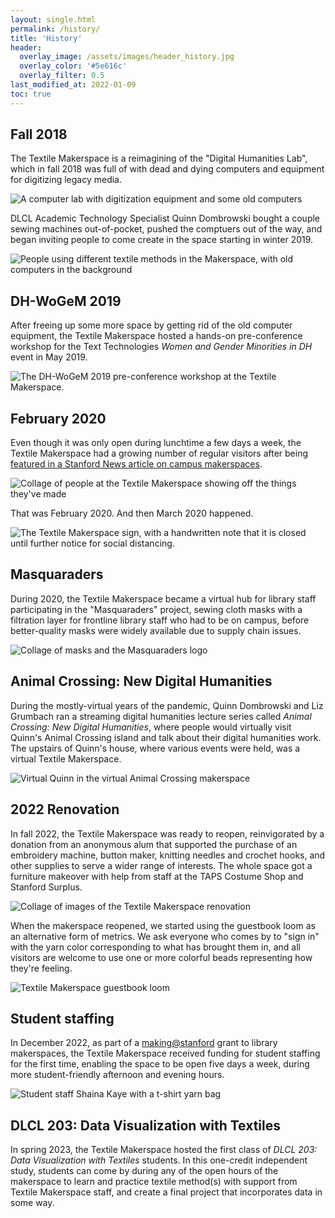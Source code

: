 ```yaml
---
layout: single.html
permalink: /history/
title: 'History'
header:
  overlay_image: /assets/images/header_history.jpg
  overlay_color: '#5e616c'
  overlay_filter: 0.5
last_modified_at: 2022-01-09
toc: true
---
```


## Fall 2018

The Textile Makerspace is a reimagining of the "Digital Humanities Lab", which in fall 2018 was full of with dead and dying computers and equipment for digitizing legacy media.

![A computer lab with digitization equipment and some old computers](/assets/images/about_computerlab.jpg)

DLCL Academic Technology Specialist Quinn Dombrowski bought a couple sewing machines out-of-pocket, pushed the comptuers out of the way, and began inviting people to come create in the space starting in winter 2019.

![People using different textile methods in the Makerspace, with old computers in the background](/assets/images/about_v1.jpg)

## DH-WoGeM 2019

After freeing up some more space by getting rid of the old computer equipment, the Textile Makerspace hosted a hands-on pre-conference workshop for the Text Technologies _Women and Gender Minorities in DH_ event in May 2019.

![The DH-WoGeM 2019 pre-conference workshop at the Textile Makerspace.](/assets/images/about_dhwogem2019.jpg)

## February 2020

Even though it was only open during lunchtime a few days a week, the Textile Makerspace had a growing number of regular visitors after being [featured in a Stanford News article on campus makerspaces](https://news.stanford.edu/2019/12/09/makerspaces-at-stanford/).

![Collage of people at the Textile Makerspace showing off the things they've made](/assets/images/about_feb2020.jpg)

That was February 2020. And then March 2020 happened.

![The Textile Makerspace sign, with a handwritten note that it is closed until further notice for social distancing.](/assets/images/about_socialdistancing.jpg)

## Masquaraders

During 2020, the Textile Makerspace became a virtual hub for library staff participating in the "Masquaraders" project, sewing cloth masks with a filtration layer for frontline library staff who had to be on campus, before better-quality masks were widely available due to supply chain issues.

![Collage of masks and the Masquaraders logo](/assets/images/about_masquaraders.jpg)

## Animal Crossing: New Digital Humanities

During the mostly-virtual years of the pandemic, Quinn Dombrowski and Liz Grumbach ran a streaming digital humanities lecture series called _Animal Crossing: New Digital Humanities_, where people would virtually visit Quinn's Animal Crossing island and talk about their digital humanities work. The upstairs of Quinn's house, where various events were held, was a virtual Textile Makerspace.

![Virtual Quinn in the virtual Animal Crossing makerspace](/assets/images/about_acnh.jpg)

## 2022 Renovation

In fall 2022, the Textile Makerspace was ready to reopen, reinvigorated by a donation from an anonymous alum that supported the purchase of an embroidery machine, button maker, knitting needles and crochet hooks, and other supplies to serve a wider range of interests. The whole space got a furniture makeover with help from staff at the TAPS Costume Shop and Stanford Surplus.

![Collage of images of the Textile Makerspace renovation](/assets/images/about_renovation.jpg)

When the makerspace reopened, we started using the guestbook loom as an alternative form of metrics. We ask everyone who comes by to "sign in" with the yarn color corresponding to what has brought them in, and all visitors are welcome to use one or more colorful beads representing how they're feeling.

![Textile Makerspace guestbook loom](/assets/images/about_guestbookloom.jpg)

## Student staffing

In December 2022, as part of a [making@stanford](https://making.stanford.edu/) grant to library makerspaces, the Textile Makerspace received funding for student staffing for the first time, enabling the space to be open five days a week, during more student-friendly afternoon and evening hours.

![Student staff Shaina Kaye with a t-shirt yarn bag](/assets/images/about_shainabag.jpg)

## DLCL 203: Data Visualization with Textiles

In spring 2023, the Textile Makerspace hosted the first class of _DLCL 203: Data Visualization with Textiles_ students. In this one-credit independent study, students can come by during any of the open hours of the makerspace to learn and practice textile method(s) with support from Textile Makerspace staff, and create a final project that incorporates data in some way.
